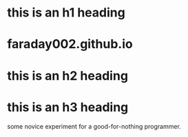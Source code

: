 # this is an h1 heading 
# faraday002.github.io
# this is an h2 heading
# this is an h3 heading
some novice experiment for a good-for-nothing programmer.
